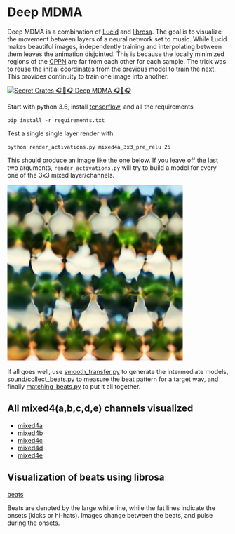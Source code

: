 # Deep MDMA

Deep MDMA is a combination of [Lucid](https://github.com/tensorflow/lucid) and [librosa](https://librosa.github.io/librosa/).
The goal is to visualize the movement between layers of a neural network set to music.
While Lucid makes beautiful images, independently training and interpolating between them leaves the animation disjointed.
This is because the locally minimized regions of the [CPPN](https://en.wikipedia.org/wiki/Compositional_pattern-producing_network) are far from each other for each sample.
The trick was to reuse the initial coordinates from the previous model to train the next.
This provides continuity to train one image into another.

[![Secret Crates 🎧💊🎧 Deep MDMA 🎧💊🎧](https://img.youtube.com/vi/qPi5UPAlwl8/mqdefault.jpg)](https://www.youtube.com/watch?v=qPi5UPAlwl8)

Start with python 3.6, install [tensorflow](https://www.tensorflow.org/install/), and all the requirements

    pip install -r requirements.txt

Test a single single layer render with

    python render_activations.py mixed4a_3x3_pre_relu 25

This should produce an image like the one below.
If you leave off the last two arguments, `render_activations.py` will try to build a model for every one of the 3x3 mixed layer/channels.

![Mixed 4a layer viz](src/mixed4a_3x3_pre_relu_1.jpg)

If all goes well, use [smooth_transfer.py](smooth_transfer.py) to generate the intermediate models, [sound/collect_beats.py](sound/collect_beats.py) to measure the beat pattern for a target wav, and finally [matching_beats.py](matching_beats.py) to put it all together. 

## All mixed4(a,b,c,d,e) channels visualized

+ [mixed4a](src/display_mixed4a.md)
+ [mixed4b](src/display_mixed4b.md)
+ [mixed4c](src/display_mixed4c.md)
+ [mixed4d](src/display_mixed4d.md)
+ [mixed4e](src/display_mixed4e.md)

## Visualization of beats using librosa

[beats](src/beat_display_example.jpg)

Beats are denoted by the large white line, while the fat lines indicate the onsets (kicks or hi-hats). Images change between the beats, and pulse during the onsets.
